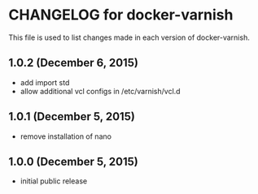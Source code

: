 # CHANGELOG for docker-varnish

This file is used to list changes made in each version of docker-varnish.

## 1.0.2 (December 6, 2015)

* add import std
* allow additional vcl configs in /etc/varnish/vcl.d

## 1.0.1 (December 5, 2015)

* remove installation of nano

## 1.0.0 (December 5, 2015)

* initial public release
